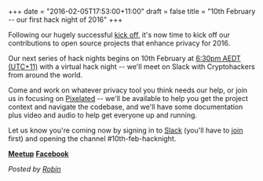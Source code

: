 +++
date = "2016-02-05T17:53:00+11:00"
draft = false
title = "10th February -- our first hack night of 2016"
+++

Following our hugely successful [kick off](/post/we-came-we-saw-we-planned), it's now time to kick off our contributions to open source projects that enhance privacy for 2016.

Our next series of hack nights begins on 10th February at [6:30pm AEDT (UTC+11)](https://www.timeanddate.com/worldclock/fixedtime.html?msg=Cryptohack+Virtual+Hack+Night&iso=20160210T1830&p1=152) with a virtual hack night -- we'll meet on Slack with Cryptohackers from around the world.

Come and work on whatever privacy tool you think needs our help, or join us in focusing on [Pixelated](https://pixelated-project.org) -- we'll be available to help you get the project context and navigate the codebase, and we'll have some documentation plus video and audio to help get everyone up and running.   

Let us know you're coming now by signing in to [Slack](https://cryptohack.slack.com/) (you'll have to [join](https://cryptohack.herokuapp.com) first) and opening the channel #10th-feb-hacknight.

<p class="center">
<a class="button" href="http://www.meetup.com/cryptohack-melbourne/events/228631351/"><strong>Meetup</strong></a>
<a class="button" href="https://www.facebook.com/events/582101598605727/"><strong>Facebook</strong></a>
</p>

*Posted by [Robin](https://robindoherty.com)*

